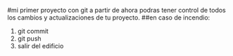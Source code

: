 #mi primer proyecto con git
a partir de ahora podras tener control de todos los cambios y actualizaciones de tu proyecto. 
##en caso de incendio: 
1. git commit
2. git push
3. salir del edificio